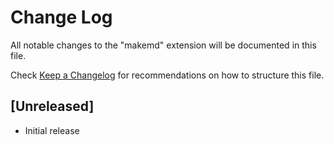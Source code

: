 # Change Log

All notable changes to the "makemd" extension will be documented in this file.

Check [Keep a Changelog](http://keepachangelog.com/) for recommendations on how to structure this file.

## [Unreleased]

- Initial release